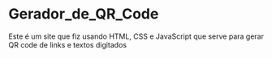 # Gerador_de_QR_Code
Este é um site que fiz usando HTML, CSS e JavaScript que serve para gerar QR code de links e textos digitados
